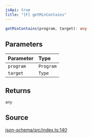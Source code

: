 ```yaml
---
jsApi: true
title: "[F] getMinContains"
---
```


```ts
getMinContains(program, target): any
```

## Parameters

| Parameter | Type      |
| :-------- | :-------- |
| `program` | `Program` |
| `target`  | `Type`    |

## Returns

`any`

## Source

[json-schema/src/index.ts:140](https://github.com/markcowl/cadl/blob/3db15286/packages/json-schema/src/index.ts#L140)
